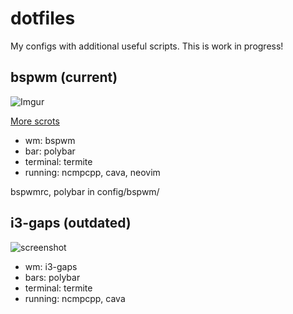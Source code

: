 # dotfiles

My configs with additional useful scripts. This is work in progress!

## bspwm (current)
![Imgur](https://i.imgur.com/zltXuYQ.png)

[More scrots](https://imgur.com/zltXuYQ)

- wm: bspwm
- bar: polybar  
- terminal: termite 
- running: ncmpcpp, cava, neovim

bspwmrc, polybar in config/bspwm/

## i3-gaps (outdated)
![screenshot](https://user-images.githubusercontent.com/32803930/43666517-d8d060e2-9791-11e8-9e5e-279d4f6e6944.png)

 - wm: i3-gaps
 - bars: polybar 
 - terminal: termite 
 - running: ncmpcpp, cava 
 


